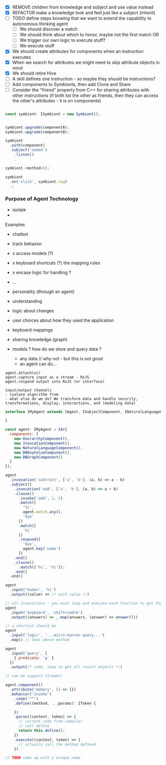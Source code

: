 - [x] REMOVE children from knowledge and subject and use value instead
- [x] REFACTOR make a knowledge look and feel just like a subject (inherit)
- [ ] TODO define steps knowing that we want to extend the capability to autonomous thinking agent
  - [ ] We should discover a match
  - [ ] We should think about which to honor, maybe not the first match OR
  - [ ] We trigger our own logic to execute stuff?
  - [ ] We execute stuff 

- [x] We should create attributes for components when an instruction executes
- [x] When we search for attributes we might need to skip attribute objects in mind
- [x] We should retire Hive 
- [ ] A skill defines one instruction - so maybe they should be instructions?
- [ ] Add components to Symbionts, then add Clone and Share
- [ ] Consider the "friend" property from C++ for sharing attributes with other instructions (if both list the other as friends, then they can access the other's attributes - it is on components)

```javascript

const symbiont: ISymbiont = new Symbiont();


symbiont.upgrade(componentA);
symbiont.upgrade(componentB);

symbiont
  .with(component)
  .subject('named')
    .listen()
    .

symbiont.<method>();

symbiont
  .on('click', symbiont.log)
  .;

```

### Purpose of Agent Technology

- isolate 
- 

Examples

- chatbot
- track behavior
- x access models (?)
- x keyboard shortcuts (?) the mapping rules
- x encase logic for handling ?
- ... 

- personality (through an agent)
- understanding
- logic about changes
- user choices about how they used the application
- keyboard mappings
- sharing knowledge (graph)
- models ? how do we store and query data ?
  - any data // why not - but this is not good
  - an agent can do... 

```
agent.attach(ui)
agent.capture input as a stream - RxJS
agent.respond output into RxJS (or interface)

input/output channels
- isolate algorithm from 
- what else do we do? We transform data and handle security, transformations, display, interactions, and (modeling data)
```

```javascript
interface IMyAgent extends IAgent, ISubjectComponent, INaturalLanguageComponent {

}

const agent: IMyAgent = IA({
  components: [
    new HierarchyComponent(),
    new InvocationComponent(),
    new NaturalLanguageComponent(),
    new DBKeyValueComponent(),
    new DBGraphComponent()    
  ]
});

agent
  .invocation('subtract', ['a', 'b'], (a, b) => a - b)   
  .subject()
    .invocation('add', ['a', 'b'], (a, b) => a + b)    
    .clause()
      .invoke('add', 1, 2)  
      .match([
        'hi',
        agent.match.any(),
        'bye'
      ])
      .match([
        'hi'
      ])
      .respond([
        'bye',
        agent.key('name')
      ])
    .end()
    .clause()
      .match(['hi', 'hi']);
    .end()
  .end()

agent
  .input('human', 'hi')
  .output((value) => /* each value */)

// all invocations - you must loop and execute each function to get the string or call the method
agent
  .input('keyboard', 'shift+cmd+k')
  .output((answers) => _.map(answers, (answer) => answer())) 

// a shortcut should be 
agent  
  .input('logic', '...micro-kanren query...')
  .map() // does above method

agent
  .input('query', [
    { predicate: 'g' }
  ])
  .output(/* same, loop to get all result objects */)

// can we support streams?

agent.component()
  .attribute('memory', () => {})
  .behavior('invoke')
    .code('^^')
    .define((method, ...params): IToken {

    })
    .parse((context, token) => {
      // current code from compiler
      // call define
      return this.define();
    })
    .execute((context, token) => {
      // actually call the method defined
    })   

// TODO come up with a unique name
```